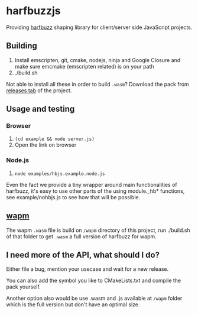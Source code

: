 # harfbuzzjs
Providing [harfbuzz](https://github.com/harfbuzz/harfbuzz) shaping
library for client/server side JavaScript projects.

## Building
1. Install emscripten, git, cmake, nodejs, ninja and Google Closure
and make sure emcmake (emscripten related) is on your path
2. ./build.sh

Not able to install all these in order to build `.wasm`? Download
the pack from [releases tab](https://github.com/harfbuzz/harfbuzzjs/releases)
of the project.

## Usage and testing
### Browser
1. `(cd example && node server.js)`
2. Open the link on browser
### Node.js
1. `node examples/hbjs.example.node.js`

Even the fact we provide a tiny wrapper around main functionalities of
harfbuzz, it's easy to use other parts of the using module._hb* functions,
see example/nohbjs.js to see how that will be possible.

## [wapm](https://wapm.io/)
The wapm `.wasm` file is build on `/wapm` directory of this project, run ./build.sh of
that folder to get `.wasm` a full version of harfbuzz for wapm.

## I need more of the API, what should I do?
Either file a bug, mention your usecase and wait for a new release.

You can also add the symbol you like to CMakeLists.txt and compile the pack yourself.

Another option also would be use .wasm and .js available at `/wapm` folder which is
the full version but don't have an optimal size.
